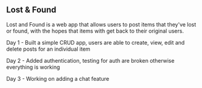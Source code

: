 ## Lost & Found
Lost and Found is a web app that allows users to post items that they've lost or found, with the hopes that items with get back to their original users. 

Day 1 - Built a simple CRUD app, users are able to create, view, edit and delete posts for an individual item

Day 2 - Added authentication, testing for auth are broken otherwise everything is working

Day 3 - Working on adding a chat feature
